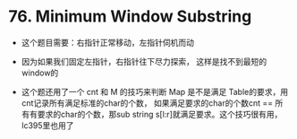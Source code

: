 # 76. Minimum Window Substring

- 这个题目需要：右指针正常移动，左指针伺机而动

- 因为如果我们固定左指针，右指针往下尽力探索， 这样是找不到最短的 window的

- 这个题还用了一个 cnt 和 M 的技巧来判断 Map 是不是满足 Table的要求，用 cnt记录所有满足标准的char的个数， 如果满足要求的char的个数cnt == 所有有要求的char的个数，那sub string s[l:r]就满足要求。这个技巧很有用， lc395里也用了
